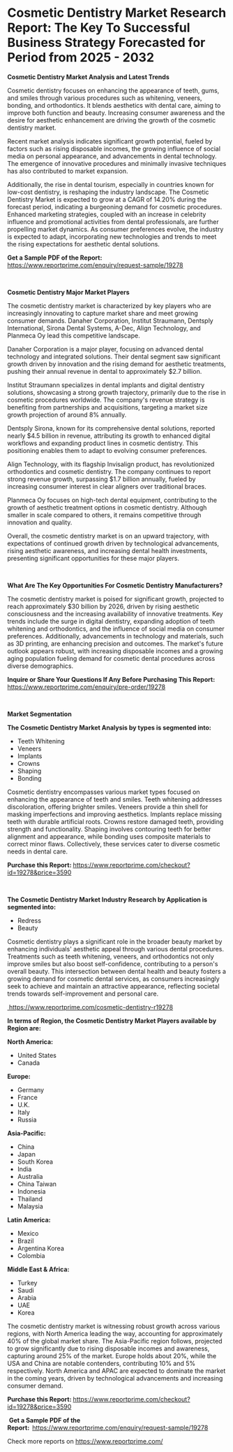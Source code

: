 <p><h1>Cosmetic Dentistry Market Research Report: The Key To Successful Business Strategy Forecasted for Period from 2025 - 2032</h1></p><p><strong>Cosmetic Dentistry Market Analysis and Latest Trends</strong></p>
<p><p>Cosmetic dentistry focuses on enhancing the appearance of teeth, gums, and smiles through various procedures such as whitening, veneers, bonding, and orthodontics. It blends aesthetics with dental care, aiming to improve both function and beauty. Increasing consumer awareness and the desire for aesthetic enhancement are driving the growth of the cosmetic dentistry market.</p><p>Recent market analysis indicates significant growth potential, fueled by factors such as rising disposable incomes, the growing influence of social media on personal appearance, and advancements in dental technology. The emergence of innovative procedures and minimally invasive techniques has also contributed to market expansion. </p><p>Additionally, the rise in dental tourism, especially in countries known for low-cost dentistry, is reshaping the industry landscape. The Cosmetic Dentistry Market is expected to grow at a CAGR of 14.20% during the forecast period, indicating a burgeoning demand for cosmetic procedures. Enhanced marketing strategies, coupled with an increase in celebrity influence and promotional activities from dental professionals, are further propelling market dynamics. As consumer preferences evolve, the industry is expected to adapt, incorporating new technologies and trends to meet the rising expectations for aesthetic dental solutions.</p></p>
<p><strong>Get a Sample PDF of the Report:&nbsp;</strong> <a href="https://www.reportprime.com/enquiry/request-sample/19278?utm_campaign=2042&utm_medium=2&utm_source=Github&utm_content=ia&utm_term=19032025&utm_id=cosmetic-dentistry">https://www.reportprime.com/enquiry/request-sample/19278</a></p>
<p>&nbsp;</p>
<p><strong>Cosmetic Dentistry Major Market Players</strong></p>
<p><p>The cosmetic dentistry market is characterized by key players who are increasingly innovating to capture market share and meet growing consumer demands. Danaher Corporation, Institut Straumann, Dentsply International, Sirona Dental Systems, A-Dec, Align Technology, and Planmeca Oy lead this competitive landscape.</p><p>Danaher Corporation is a major player, focusing on advanced dental technology and integrated solutions. Their dental segment saw significant growth driven by innovation and the rising demand for aesthetic treatments, pushing their annual revenue in dental to approximately $2.7 billion.</p><p>Institut Straumann specializes in dental implants and digital dentistry solutions, showcasing a strong growth trajectory, primarily due to the rise in cosmetic procedures worldwide. The company's revenue strategy is benefiting from partnerships and acquisitions, targeting a market size growth projection of around 8% annually.</p><p>Dentsply Sirona, known for its comprehensive dental solutions, reported nearly $4.5 billion in revenue, attributing its growth to enhanced digital workflows and expanding product lines in cosmetic dentistry. This positioning enables them to adapt to evolving consumer preferences.</p><p>Align Technology, with its flagship Invisalign product, has revolutionized orthodontics and cosmetic dentistry. The company continues to report strong revenue growth, surpassing $1.7 billion annually, fueled by increasing consumer interest in clear aligners over traditional braces.</p><p>Planmeca Oy focuses on high-tech dental equipment, contributing to the growth of aesthetic treatment options in cosmetic dentistry. Although smaller in scale compared to others, it remains competitive through innovation and quality.</p><p>Overall, the cosmetic dentistry market is on an upward trajectory, with expectations of continued growth driven by technological advancements, rising aesthetic awareness, and increasing dental health investments, presenting significant opportunities for these major players.</p></p>
<p>&nbsp;</p>
<p><strong>What Are The Key Opportunities For Cosmetic Dentistry Manufacturers?</strong></p>
<p><p>The cosmetic dentistry market is poised for significant growth, projected to reach approximately $30 billion by 2026, driven by rising aesthetic consciousness and the increasing availability of innovative treatments. Key trends include the surge in digital dentistry, expanding adoption of teeth whitening and orthodontics, and the influence of social media on consumer preferences. Additionally, advancements in technology and materials, such as 3D printing, are enhancing precision and outcomes. The market's future outlook appears robust, with increasing disposable incomes and a growing aging population fueling demand for cosmetic dental procedures across diverse demographics.</p></p>
<p><strong>Inquire or Share Your Questions If Any Before Purchasing This Report:</strong> <a href="https://www.reportprime.com/enquiry/pre-order/19278?utm_campaign=2042&utm_medium=2&utm_source=Github&utm_content=ia&utm_term=19032025&utm_id=cosmetic-dentistry">https://www.reportprime.com/enquiry/pre-order/19278</a></p>
<p>&nbsp;</p>
<p><strong>Market Segmentation</strong></p>
<p><strong>The Cosmetic Dentistry Market Analysis by types is segmented into:</strong></p>
<p><ul><li>Teeth Whitening</li><li>Veneers</li><li>Implants</li><li>Crowns</li><li>Shaping</li><li>Bonding</li></ul></p>
<p><p>Cosmetic dentistry encompasses various market types focused on enhancing the appearance of teeth and smiles. Teeth whitening addresses discoloration, offering brighter smiles. Veneers provide a thin shell for masking imperfections and improving aesthetics. Implants replace missing teeth with durable artificial roots. Crowns restore damaged teeth, providing strength and functionality. Shaping involves contouring teeth for better alignment and appearance, while bonding uses composite materials to correct minor flaws. Collectively, these services cater to diverse cosmetic needs in dental care.</p></p>
<p><strong>Purchase this Report:&nbsp;</strong><a href="https://www.reportprime.com/checkout?id=19278&price=3590&utm_campaign=2042&utm_medium=2&utm_source=Github&utm_content=ia&utm_term=19032025&utm_id=cosmetic-dentistry">https://www.reportprime.com/checkout?id=19278&price=3590</a></p>
<p>&nbsp;</p>
<p><strong>The Cosmetic Dentistry Market Industry Research by Application is segmented into:</strong></p>
<p><ul><li>Redress</li><li>Beauty</li></ul></p>
<p><p>Cosmetic dentistry plays a significant role in the broader beauty market by enhancing individuals' aesthetic appeal through various dental procedures. Treatments such as teeth whitening, veneers, and orthodontics not only improve smiles but also boost self-confidence, contributing to a person's overall beauty. This intersection between dental health and beauty fosters a growing demand for cosmetic dental services, as consumers increasingly seek to achieve and maintain an attractive appearance, reflecting societal trends towards self-improvement and personal care.</p></p>
<p><a href="https://www.reportprime.com/cosmetic-dentistry-r19278?utm_campaign=2042&utm_medium=2&utm_source=Github&utm_content=ia&utm_term=19032025&utm_id=cosmetic-dentistry">&nbsp;https://www.reportprime.com/cosmetic-dentistry-r19278</a></p>
<p><strong>In terms of Region, the Cosmetic Dentistry Market Players available by Region are:</strong></p>
<p>
    <p> <strong> North America: </strong>
        <ul>
            <li>United States</li>
            <li>Canada</li>
        </ul>
        </p> 
    <p> <strong> Europe: </strong>
        <ul>
            <li>Germany</li>
            <li>France</li>
            <li>U.K.</li>
            <li>Italy</li>
            <li>Russia</li>
        </ul>
        </p> 
    <p> <strong> Asia-Pacific: </strong>
        <ul>
            <li>China</li>
            <li>Japan</li>
            <li>South Korea</li>
            <li>India</li>
            <li>Australia</li>
            <li>China Taiwan</li>
            <li>Indonesia</li>
            <li>Thailand</li>
            <li>Malaysia</li>
        </ul>
        </p> 
    <p> <strong> Latin America: </strong>
        <ul>
            <li>Mexico</li>
            <li>Brazil</li>
            <li>Argentina Korea</li>
            <li>Colombia</li>
        </ul>
        </p> 
    <p> <strong> Middle East & Africa: </strong>
        <ul>
            <li>Turkey</li>
            <li>Saudi</li>
            <li>Arabia</li>
            <li>UAE</li>
            <li>Korea</li>
        </ul>
    </p>
    </p>
<p><p>The cosmetic dentistry market is witnessing robust growth across various regions, with North America leading the way, accounting for approximately 40% of the global market share. The Asia-Pacific region follows, projected to grow significantly due to rising disposable incomes and awareness, capturing around 25% of the market. Europe holds about 20%, while the USA and China are notable contenders, contributing 10% and 5% respectively. North America and APAC are expected to dominate the market in the coming years, driven by technological advancements and increasing consumer demand.</p></p>
<p><strong>Purchase this Report: </strong><a href="https://www.reportprime.com/checkout?id=19278&price=3590&utm_campaign=2042&utm_medium=2&utm_source=Github&utm_content=ia&utm_term=19032025&utm_id=cosmetic-dentistry">https://www.reportprime.com/checkout?id=19278&price=3590</a></p>
<p>&nbsp;<strong>Get a Sample PDF of the Report:&nbsp;&nbsp;</strong><a href="https://www.reportprime.com/enquiry/request-sample/19278?utm_campaign=2042&utm_medium=2&utm_source=Github&utm_content=ia&utm_term=19032025&utm_id=cosmetic-dentistry">https://www.reportprime.com/enquiry/request-sample/19278</a></p>
<p><strong></strong></p>
<p>Check more reports on <a href="https://www.reportprime.com/?utm_campaign=2042&utm_medium=2&utm_source=Github&utm_content=ia&utm_term=19032025&utm_id=cosmetic-dentistry">https://www.reportprime.com/</a></p>